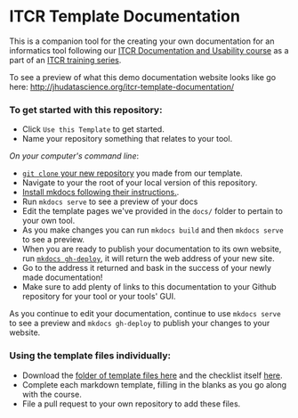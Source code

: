 # ITCR Template Documentation

This is a companion tool for the creating your own documentation for an informatics tool following our [ITCR Documentation and Usability course](https://jhudatascience.org/ITCR_Documentation_and_Usability/) as a part of an [ITCR training series](https://www.itcrtraining.org/).

To see a preview of what this demo documentation website looks like go here:
http://jhudatascience.org/itcr-template-documentation/

### To get started with this repository:

- Click `Use this Template` to get started.  
- Name your repository something that relates to your tool.  

_On your computer's command line_:    
- [`git clone` your new repository](https://docs.github.com/en/github/creating-cloning-and-archiving-repositories/cloning-a-repository) you made from our template.   
- Navigate to your the root of your local version of this repository.   
- [Install mkdocs following their instructions.](https://www.mkdocs.org/#installation).  
- Run `mkdocs serve` to see a preview of your docs   
- Edit the template pages we've provided in the `docs/` folder to pertain to your own tool.  
- As you make changes you can run `mkdocs build` and then `mkdocs serve` to see a preview.  
- When you are ready to publish your documentation to its own website, run [`mkdocs gh-deploy`](https://www.mkdocs.org/user-guide/deploying-your-docs/), it will return the web address of your new site.
- Go to the address it returned and bask in the success of your newly made documentation!  
- Make sure to add plenty of links to this documentation to your Github repository for your tool or your tools' GUI.

As you continue to edit your documentation, continue to use `mkdocs serve` to see a preview and `mkdocs gh-deploy` to publish your changes to your website.

### Using the template files individually:

- Download the [folder of template files here](https://raw.githubusercontent.com/jhudsl/itcr-template-documentation/master/templates.zip) and the checklist itself [here](https://raw.githubusercontent.com/jhudsl/itcr-template-documentation/master/docs/well_documented_checklist.md).
- Complete each markdown template, filling in the blanks as you go along with the course.  
- File a pull request to your own repository to add these files.  
